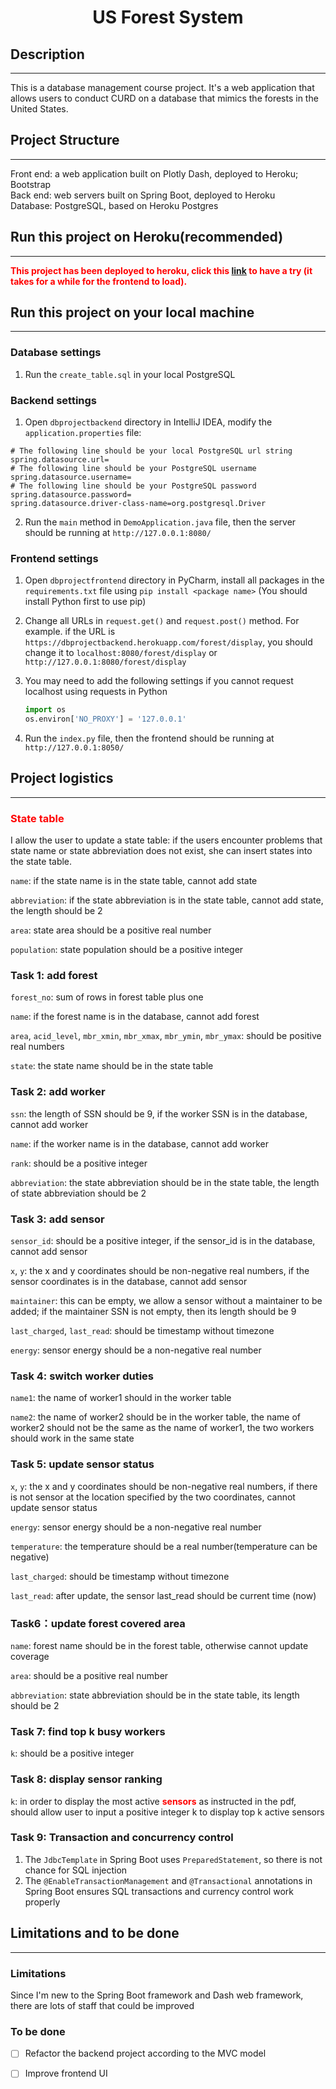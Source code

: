 <h1 style="text-align:center;">US Forest System</h1>

## Description

---

This is a database management course project. It's a web application that allows users to conduct CURD on a database that mimics the forests in the United States.

## Project Structure

---

Front end: a web application built on Plotly Dash, deployed to Heroku; Bootstrap<br>
Back end: web servers built on Spring Boot, deployed to Heroku<br>
Database: PostgreSQL, based on Heroku Postgres

## Run this project on Heroku(recommended)

---

<p style="color:red;font-weight:bold;"> This project has been deployed to heroku, click this <a href="https://dbprojectfrontend.herokuapp.com/">link</a> to have a try (it takes for a while for the frontend to load).</p>

## Run this project on your local machine

---

### Database settings

1. Run the `create_table.sql` in your local PostgreSQL 

### Backend settings

1. Open `dbprojectbackend` directory  in IntelliJ IDEA, modify the `application.properties` file:

```properties
# The following line should be your local PostgreSQL url string
spring.datasource.url=  
# The following line should be your PostgreSQL username
spring.datasource.username= 
# The following line should be your PostgreSQL password
spring.datasource.password= 
spring.datasource.driver-class-name=org.postgresql.Driver

```

2. Run the `main` method in `DemoApplication.java` file, then the server should be running at `http://127.0.0.1:8080/`

### Frontend settings

1. Open `dbprojectfrontend` directory  in PyCharm, install all packages in the `requirements.txt` file using `pip install <package name>`  (You should install Python first to use pip)

2. Change all URLs in `request.get()` and `request.post()` method. For example. if the URL is `https://dbprojectbackend.herokuapp.com/forest/display`, you should change it to `localhost:8080/forest/display` or `http://127.0.0.1:8080/forest/display`

3. You may need to add the following settings if you cannot request localhost using requests in Python

   ```python
   import os
   os.environ['NO_PROXY'] = '127.0.0.1'
   ```


4.  Run the `index.py` file, then the frontend should be running at `http://127.0.0.1:8050/` 

## Project logistics

---

### <span style="color:red;">State table </span> 

I allow the user to update a state table:  if the users encounter problems that state name or state abbreviation does not exist, she can insert states into the state table.

`name`: if the state name is in the state table, cannot add state

`abbreviation`: if the state abbreviation is in the state table, cannot add state, the length should be 2

`area`: state area should be a positive real number

`population`: state population should be a positive integer

### Task 1: add forest

`forest_no`: sum of rows in forest table plus one

`name`: if the forest name is in the database, cannot add forest

`area`, `acid_level`, `mbr_xmin`, `mbr_xmax`, `mbr_ymin`, `mbr_ymax`: should be positive real numbers

`state`: the state name should be in the state table

### Task 2: add worker

`ssn`: the length of SSN should be 9, if the worker SSN is in the database, cannot add worker

`name`: if the worker name is in the database, cannot add worker

`rank`: should be a positive integer

`abbreviation`: the state abbreviation should be in the state table, the length of state abbreviation should be 2

### Task 3: add sensor

`sensor_id`: should be a positive integer, if the sensor_id is in the database, cannot add sensor

`x`, `y`: the x and y coordinates should be non-negative real numbers, if the sensor coordinates is in the database, cannot add sensor

`maintainer`: this can be empty, we allow a sensor without a maintainer to be added; if the maintainer SSN is not empty, then its length should be 9

`last_charged`, `last_read`: should be timestamp without timezone

`energy`: sensor energy should be a non-negative real number

### Task 4: switch worker duties

`name1`: the name of worker1 should in the worker table

`name2`: the name of worker2 should be in the worker table, the name of worker2 should not be the same as the name of worker1, the two workers should work in the same state

### Task 5: update sensor status

`x`, `y`: the x and y coordinates should be non-negative real numbers, if there is not sensor at the location specified by the two coordinates, cannot update sensor status

`energy`: sensor energy should be a non-negative real number

`temperature`: the temperature should be a real number(temperature can be negative)

`last_charged`: should be timestamp without timezone

`last_read`: after update, the sensor last_read should be current time (now)

### Task6：update forest covered area

`name`: forest name should be in the forest table, otherwise cannot update coverage

`area`: should be a positive real number

`abbreviation`: state abbreviation should be in the state table, its length should be 2

### Task 7: find top k busy workers

`k`: should be a positive integer

### Task 8: display sensor ranking

`k`: in order to display the most active <span style="color:red;font-weight:bold;"> sensors</span>  as instructed in the pdf, should allow user to input a positive integer k to display top k active sensors

### Task 9: Transaction and concurrency control

1. The `JdbcTemplate` in Spring Boot  uses `PreparedStatement`, so there is not chance for SQL injection
2. The `@EnableTransactionManagement` and `@Transactional` annotations in Spring Boot ensures SQL transactions and currency control work properly

## Limitations and to be done

---

### Limitations

Since I'm new to the Spring Boot framework and Dash web framework, there are lots of staff that could be improved

### To be done

- [ ] Refactor the backend project according to the MVC model
- [ ] Improve frontend UI



